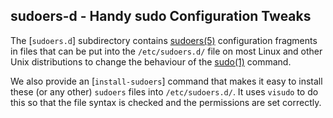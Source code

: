 sudoers-d - Handy sudo Configuration Tweaks
-------------------------------------------

The [`sudoers.d`] subdirectory contains [sudoers(5)] configuration
fragments in files that can be put into the `/etc/sudoers.d/` file
on most Linux and other Unix distributions to change the behaviour
of the [sudo(1)] command.

We also provide an [`install-sudoers`] command that makes it easy to
install these (or any other) `sudoers` files into `/etc/sudoers.d/`.
It uses `visudo` to do this so that the file syntax is checked and the
permissions are set correctly.

[sudo(1)]: https://www.sudo.ws/man/1.8.18/sudo.man.html
[sudoers(5)]: https://www.sudo.ws/man/1.8.18/sudoers.man.html
